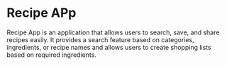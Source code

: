 # Recipe APp

Recipe App is an application that allows users to search, save, and share recipes easily. It provides a search feature based on categories, ingredients, or recipe names and allows users to create shopping lists based on required ingredients.
